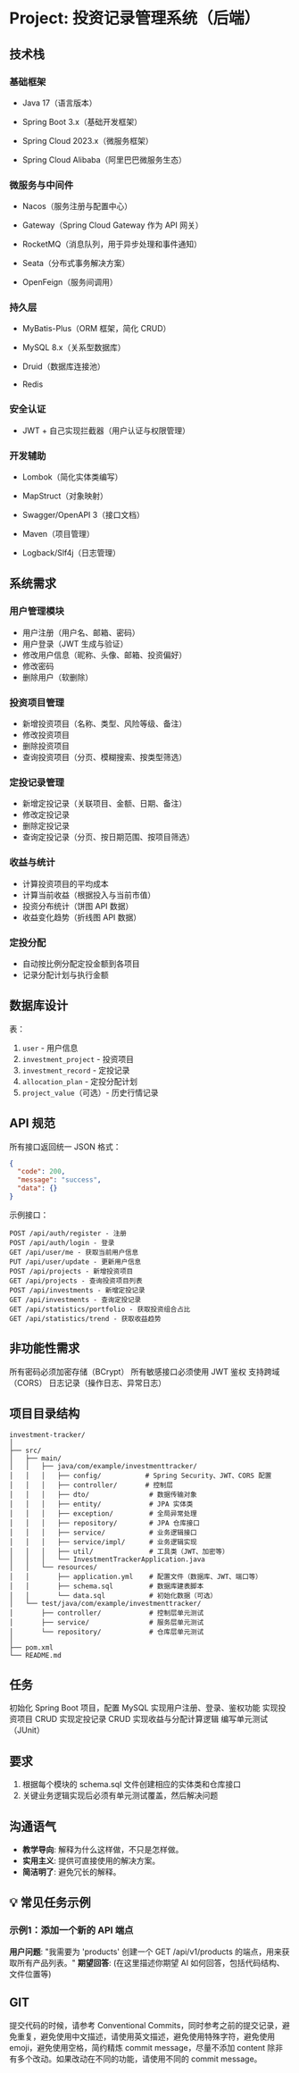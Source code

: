 # Project: 投资记录管理系统（后端）

## 技术栈

### 基础框架

- Java 17（语言版本）

- Spring Boot 3.x（基础开发框架）

- Spring Cloud 2023.x（微服务框架）

- Spring Cloud Alibaba（阿里巴巴微服务生态）

### 微服务与中间件

- Nacos（服务注册与配置中心）

- Gateway（Spring Cloud Gateway 作为 API 网关）

- RocketMQ（消息队列，用于异步处理和事件通知）

- Seata（分布式事务解决方案）

- OpenFeign（服务间调用）

### 持久层

- MyBatis-Plus（ORM 框架，简化 CRUD）

- MySQL 8.x（关系型数据库）

- Druid（数据库连接池）

- Redis

### 安全认证

- JWT + 自己实现拦截器（用户认证与权限管理）

### 开发辅助

- Lombok（简化实体类编写）

- MapStruct（对象映射）

- Swagger/OpenAPI 3（接口文档）

- Maven（项目管理）

- Logback/Slf4j（日志管理）

## 系统需求

### 用户管理模块

- 用户注册（用户名、邮箱、密码）
- 用户登录（JWT 生成与验证）
- 修改用户信息（昵称、头像、邮箱、投资偏好）
- 修改密码
- 删除用户（软删除）

### 投资项目管理

- 新增投资项目（名称、类型、风险等级、备注）
- 修改投资项目
- 删除投资项目
- 查询投资项目（分页、模糊搜索、按类型筛选）

### 定投记录管理

- 新增定投记录（关联项目、金额、日期、备注）
- 修改定投记录
- 删除定投记录
- 查询定投记录（分页、按日期范围、按项目筛选）

### 收益与统计

- 计算投资项目的平均成本
- 计算当前收益（根据投入与当前市值）
- 投资分布统计（饼图 API 数据）
- 收益变化趋势（折线图 API 数据）

### 定投分配

- 自动按比例分配定投金额到各项目
- 记录分配计划与执行金额

## 数据库设计

表：

1. `user` - 用户信息
2. `investment_project` - 投资项目
3. `investment_record` - 定投记录
4. `allocation_plan` - 定投分配计划
5. `project_value`（可选）- 历史行情记录

## API 规范

所有接口返回统一 JSON 格式：

```json
{
  "code": 200,
  "message": "success",
  "data": {}
}
```

示例接口：

```
POST /api/auth/register - 注册
POST /api/auth/login - 登录
GET /api/user/me - 获取当前用户信息
PUT /api/user/update - 更新用户信息
POST /api/projects - 新增投资项目
GET /api/projects - 查询投资项目列表
POST /api/investments - 新增定投记录
GET /api/investments - 查询定投记录
GET /api/statistics/portfolio - 获取投资组合占比
GET /api/statistics/trend - 获取收益趋势
```

## 非功能性需求

所有密码必须加密存储（BCrypt）
所有敏感接口必须使用 JWT 鉴权
支持跨域（CORS）
日志记录（操作日志、异常日志）

## 项目目录结构

```
investment-tracker/
│
├── src/
│   ├── main/
│   │   ├── java/com/example/investmenttracker/
│   │   │   ├── config/           # Spring Security、JWT、CORS 配置
│   │   │   ├── controller/       # 控制层
│   │   │   ├── dto/               # 数据传输对象
│   │   │   ├── entity/            # JPA 实体类
│   │   │   ├── exception/         # 全局异常处理
│   │   │   ├── repository/        # JPA 仓库接口
│   │   │   ├── service/           # 业务逻辑接口
│   │   │   ├── service/impl/      # 业务逻辑实现
│   │   │   ├── util/              # 工具类（JWT、加密等）
│   │   │   └── InvestmentTrackerApplication.java
│   │   └── resources/
│   │       ├── application.yml    # 配置文件（数据库、JWT、端口等）
│   │       ├── schema.sql         # 数据库建表脚本
│   │       └── data.sql           # 初始化数据（可选）
│   └── test/java/com/example/investmenttracker/
│       ├── controller/            # 控制层单元测试
│       ├── service/               # 服务层单元测试
│       └── repository/            # 仓库层单元测试
│
├── pom.xml
└── README.md
```

## 任务

初始化 Spring Boot 项目，配置 MySQL
实现用户注册、登录、鉴权功能
实现投资项目 CRUD
实现定投记录 CRUD
实现收益与分配计算逻辑
编写单元测试（JUnit）

## 要求

1. 根据每个模块的 schema.sql 文件创建相应的实体类和仓库接口
2. 关键业务逻辑实现后必须有单元测试覆盖，然后解决问题

## 沟通语气

- **教学导向**: 解释为什么这样做，不只是怎样做。
- **实用主义**: 提供可直接使用的解决方案。
- **简洁明了**: 避免冗长的解释。

## 💡 常见任务示例

### 示例1：添加一个新的 API 端点

**用户问题**: "我需要为 'products' 创建一个 GET /api/v1/products 的端点，用来获取所有产品列表。"
**期望回答**: (在这里描述你期望 AI 如何回答，包括代码结构、文件位置等)

## GIT

提交代码的时候，请参考 Conventional Commits，同时参考之前的提交记录，避免重复，避免使用中文描述，请使用英文描述，避免使用特殊字符，避免使用
emoji，避免使用空格，简约精炼
commit message，尽量不添加 content 除非有多个改动。如果改动在不同的功能，请使用不同的 commit message。